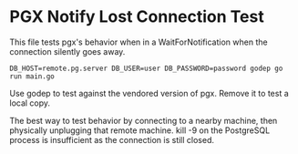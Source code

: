 # PGX Notify Lost Connection Test

This file tests pgx's behavior when in a WaitForNotification when the
connection silently goes away.

    DB_HOST=remote.pg.server DB_USER=user DB_PASSWORD=password godep go run main.go

Use godep to test against the vendored version of pgx. Remove it to test a local
copy.

The best way to test behavior by connecting to a nearby machine, then physically
unplugging that remote machine. kill -9 on the PostgreSQL process is
insufficient as the connection is still closed.

